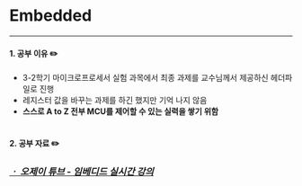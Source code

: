# Embedded
---

#### 1. 공부 이유  :pencil2:
* 3-2학기 마이크로프로세서 실험 과목에서 최종 과제를 교수님께서 제공하신 헤더파일로 진행
* 레지스터 값을 바꾸는 과제를 하긴 했지만 기억 나지 않음
* __스스로 A to Z 전부 MCU를 제어할 수 있는 실력을 쌓기 위함__
<br></br>
#### 2. 공부 자료  :pencil2: 
###### <a href= "https://www.youtube.com/watch?v=qiEqkPlMgt0&list=PLz--ENLG_8TNjRg1OtyFBvUyV4PHaKwmu"> <h3> ㆍ 오제이 튜브 - 임베디드 실시간 강의 </h3> </a>
